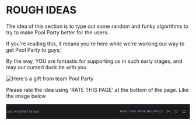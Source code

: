 # ROUGH IDEAS

The idea of this section is to type out some random and funky algorithms to try to make Pool Party better for the users.

If you're reading this, it means you're here while we're working our way to get Pool Party to guys;&#x20;

By the way, YOU are fantastic for supporting us in such early stages, and may our cursed duck be with you.

![Here's a gift from team Pool Party](<../../.gitbook/assets/Screenshot\_2022-05-21\_at\_7.34.18\_AM (1).png>)

Please rate the idea using 'RATE THIS PAGE' at the bottom of the page. Like the image below

![](<../../.gitbook/assets/Screenshot 2022-05-22 at 8.46.00 AM.png>)
